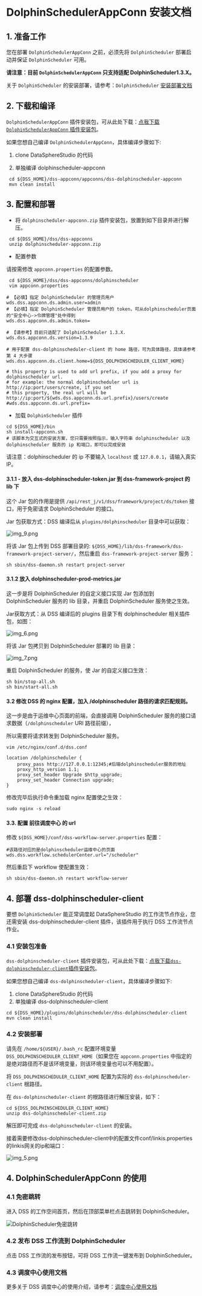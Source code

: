 # DolphinSchedulerAppConn 安装文档

## 1. 准备工作

您在部署 `DolphinSchedulerAppConn` 之前，必须先将 `DolphinScheduler` 部署启动并保证 `DolphinScheduler` 可用。

**请注意：目前 `DolphinSchedulerAppConn` 只支持适配 DolphinScheduler1.3.X。**

关于 `DolphinScheduler` 的安装部署，请参考：`DolphinScheduler` [安装部署文档](https://dolphinscheduler.apache.org/zh-cn/docs/1.3.8/user_doc/standalone-deployment.html)

## 2. 下载和编译

`DolphinSchedulerAppConn` 插件安装包，可从此处下载：[点我下载 `DolphinSchedulerAppConn` 插件安装包]()。

如果您想自己编译 `DolphinSchedulerAppConn`，具体编译步骤如下:

1. clone DataSphereStudio 的代码

2. 单独编译 dolphinscheduler-appconn

```shell script 
 cd ${DSS_HOME}/dss-appconn/appconns/dss-dolphinscheduler-appconn
 mvn clean install
```

## 3. 配置和部署

- 将 `dolphinscheduler-appconn.zip` 插件安装包，放置到如下目录并进行解压。

```shell script 
 cd ${DSS_HOME}/dss/dss-appconns
 unzip dolphinscheduler-appconn.zip
```

- 配置参数

请按需修改 `appconn.properties` 的配置参数。

```shell script
 cd ${DSS_HOME}/dss/dss-appconns/dolphinscheduler
 vim appconn.properties
```

```properties
# 【必填】指定 DolphinScheduler 的管理员用户
wds.dss.appconn.ds.admin.user=admin
# 【必填】指定 DolphinScheduler 管理员用户的 token，可从dolphinscheduler页面的"安全中心->令牌管理"处中得到
wds.dss.appconn.ds.admin.token=

# 【请参考】目前只适配了 DolphinScheduler 1.3.X.
wds.dss.appconn.ds.version=1.3.9

# 用于配置 dss-dolphinscheduler-client 的 home 路径，可为具体路径，具体请参考第 4 大步骤
wds.dss.appconn.ds.client.home=${DSS_DOLPHINSCHEDULER_CLIENT_HOME}

# this property is used to add url prefix, if you add a proxy for dolphinscheduler url.
# for example: the normal dolphinscheduler url is http://ip:port/users/create, if you set
# this property, the real url will be http://ip:port/${wds.dss.appconn.ds.url.prefix}/users/create
#wds.dss.appconn.ds.url.prefix=
```

- 加载 `DolphinScheduler` 插件

```shell script 
cd ${DSS_HOME}/bin
sh install-appconn.sh
# 该脚本为交互式的安装方案，您只需要按照指示，输入字符串 dolphinscheduler 以及 dolphinscheduler 服务的 ip 和端口，即可以完成安装
```

请注意：dolphinscheduler 的 ip 不要输入 `localhost` 或 `127.0.0.1`，请输入真实 IP。

#### 3.1.1 - 放入 dss-dolphinscheduler-token.jar 到 dss-framework-project 的 lib 下

这个 Jar 包的作用是提供 `/api/rest_j/v1/dss/framework/project/ds/token` 接口，用于免密请求 DolphinScheduler 的接口。

Jar 包获取方式：DSS 编译后从 `plugins/dolphinscheduler` 目录中可以获取：

![img_9.png](../Images/安装部署/DolphinschedulerAppConn部署/img_9.png)

将该 Jar 包上传到 DSS 部署目录的: `${DSS_HOME}/lib/dss-framework/dss-framework-project-server/`，然后重启 `dss-framework-project-server` 服务：

```shell
sh sbin/dss-daemon.sh restart project-server
```

#### 3.1.2 放入 dolphinscheduler-prod-metrics.jar

这一步是将 DolphinScheduler 的自定义接口实现 Jar 包添加到 DolphinScheduler 服务的 lib 目录，并重启 DolphinScheduler 服务使之生效。

Jar获取方式：从 DSS 编译后的 plugins 目录下有 dolphinscheduler 相关插件包，如图：

![img_6.png](../Images/安装部署/DolphinschedulerAppConn部署/img_6.png)

将该 Jar 包拷贝到 DolphinScheduler 部署的 lib 目录：

![img_7.png](../Images/安装部署/DolphinschedulerAppConn部署/img_7.png)

重启 DolphinScheduler 的服务，使 Jar 的自定义接口生效：

```shell script
sh bin/stop-all.sh
sh bin/start-all.sh
```


#### 3.2 修改 DSS 的 nginx 配置，加入 /dolphinscheduler 路径的请求匹配规则。

这一步是由于运维中心页面的前端，会直接调用 DolphinScheduler 服务的接口请求数据（`/dolphinscheduler` URI 路径前缀），

所以需要将请求转发到 DolphinScheduler 服务。

```shell script
vim /etc/nginx/conf.d/dss.conf
```

```shell script
location /dolphinscheduler {
    proxy_pass http://127.0.0.1:12345;#后端dolphinscheduler服务的地址
    proxy_http_version 1.1;
    proxy_set_header Upgrade $http_upgrade;
    proxy_set_header Connection upgrade;
}
```

修改完毕后执行命令重加载 nginx 配置使之生效：

```shell script
sudo nginx -s reload
```

#### 3.3. 配置 前往调度中心 的 url

修改 `${DSS_HOME}/conf/dss-workflow-server.properties` 配置：

```properties
#该路径对应的是dolphinscheduler运维中心的页面
wds.dss.workflow.schedulerCenter.url="/scheduler"
```

然后重启下 workflow 使配置生效：

```shell script
sh sbin/dss-daemon.sh restart workflow-server
```

## 4. 部署 dss-dolphinscheduler-client

要想 `DolphinScheduler` 能正常调度起 DataSphereStudio 的工作流节点作业，您还需安装 dss-dolphinscheduler-client 插件，该插件用于执行 DSS 工作流节点作业。

### 4.1 安装包准备

`dss-dolphinscheduler-client` 插件安装包，可从此处下载：[点我下载`dss-dolphinscheduler-client`插件安装包]()。

如果您想自己编译 `dss-dolphinscheduler-client`，具体编译步骤如下:

1. clone DataSphereStudio 的代码
2. 单独编译 dss-dolphinscheduler-client

```shell script 
cd ${DSS_HOME}/plugins/dolphinscheduler/dss-dolphinscheduler-client
mvn clean install
```

### 4.2 安装部署

请先在 `/home/${USER}/.bash_rc` 配置环境变量 `DSS_DOLPHINSCHEDULER_CLIENT_HOME`（如果您在 `appconn.properties` 中指定的是绝对路径而不是该环境变量，则该环境变量也可以不用配置）。

将 `DSS_DOLPHINSCHEDULER_CLIENT_HOME` 配置为实际的 `dss-dolphinscheduler-client` 根路径。

在 `dss-dolphinscheduler-client` 的根路径进行解压安装，如下：

```shell script 
cd ${DSS_DOLPHINSCHEDULER_CLIENT_HOME}
unzip dss-dolphinscheduler-client.zip
```

解压即可完成 `dss-dolphinscheduler-client` 的安装。

接着需要修改dss-dolphinscheduler-client中的配置文件conf/linkis.properties的linkis网关的ip和端口：

![img_5.png](../Images/安装部署/DolphinschedulerAppConn部署/img_5.png)


## 4. DolphinSchedulerAppConn 的使用

### 4.1 免密跳转

进入 DSS 的工作空间首页，然后在顶部菜单栏点击跳转到 DolphinScheduler。

![DolphinScheduler免密跳转]()

### 4.2 发布 DSS 工作流到 DolphinScheduler

点击 DSS 工作流的发布按钮，可将 DSS 工作流一键发布到 DolphinScheduler。

### 4.3 调度中心使用文档

更多关于 DSS 调度中心的使用介绍，请参考：[调度中心使用文档](../用户手册/调度中心使用文档.md)